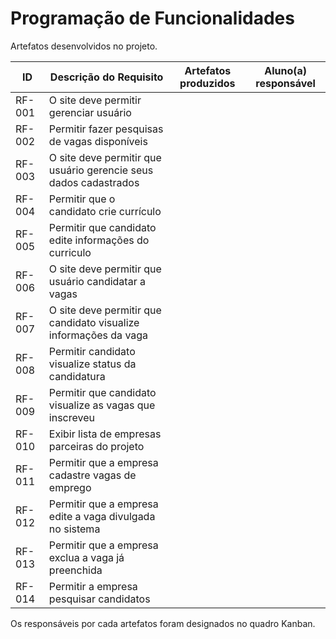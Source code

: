 # Programação de Funcionalidades

Artefatos desenvolvidos no projeto. 

|ID    | Descrição do Requisito  | Artefatos produzidos | Aluno(a) responsável |
|------|-----------------------------------------|----|----|
|RF-001| O site deve permitir gerenciar usuário |  |  |
|RF-002| Permitir fazer pesquisas de vagas disponíveis |  |  |
|RF-003| O site deve permitir que usuário gerencie seus dados cadastrados |  |  |
|RF-004| Permitir que o candidato crie currículo |  |  |
|RF-005| Permitir que candidato edite informações do curriculo |  |  |
|RF-006| O site deve permitir que usuário candidatar a vagas |  |  |
|RF-007| O site deve permitir que candidato visualize informações da vaga |  |  |
|RF-008| Permitir candidato visualize status da candidatura |  |  |
|RF-009| Permitir que candidato visualize as vagas que inscreveu |  |  |
|RF-010| Exibir lista de empresas parceiras do projeto |  |  |
|RF-011| Permitir que a empresa cadastre vagas de emprego |  |  |
|RF-012| Permitir que a empresa edite a vaga divulgada no sistema |  |  |
|RF-013| Permitir que a empresa exclua a vaga já preenchida |  |  |
|RF-014| Permitir a empresa pesquisar candidatos |  |  |

Os responsáveis por cada artefatos foram designados no quadro Kanban.
